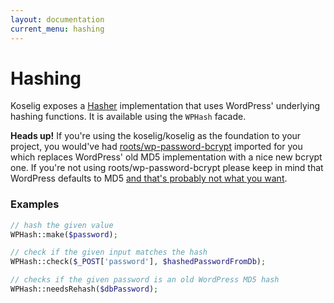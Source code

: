 ```yaml
---
layout: documentation
current_menu: hashing
---
```


# Hashing

Koselig exposes a [Hasher](https://laravel.com/docs/master/hashing) implementation that uses WordPress' underlying hashing functions. It is available using the `WPHash` facade.

<div class="alert alert-danger" role="alert"><strong>Heads up!</strong> If you're using the koselig/koselig as the foundation to your project, you would've had <a href="https://github.com/roots/wp-password-bcrypt" target="_blank">roots/wp-password-bcrypt</a> imported for you which replaces WordPress' old MD5 implementation with a nice new bcrypt one. If you're not using roots/wp-password-bcrypt please keep in mind that WordPress defaults to MD5 <a href="https://en.wikipedia.org/wiki/MD5#Security" target="_blank">and that's probably not what you want</a>.</div>

### Examples

```php
// hash the given value
WPHash::make($password);

// check if the given input matches the hash
WPHash::check($_POST['password'], $hashedPasswordFromDb);

// checks if the given password is an old WordPress MD5 hash
WPHash::needsRehash($dbPassword);
```

